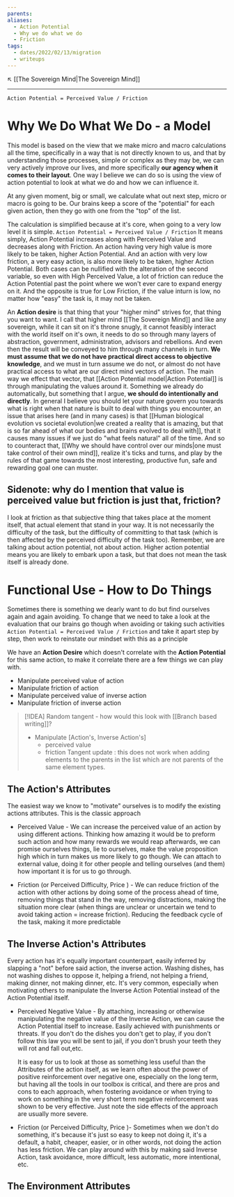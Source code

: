 ```yaml
---
parents: 
aliases:
  - Action Potential
  - Why we do what we do
  - Friction
tags:
  - dates/2022/02/13/migration
  - writeups
---
```

↖️ [[The Sovereign Mind|The Sovereign Mind]]


---
`Action Potential = Perceived Value / Friction`

# Why We Do What We Do - a Model
This model is based on the view that we make micro and macro calculations all the time, specifically in a way that is not directly known to us, and that by understanding those processes, simple or complex as they may be, we can very actively improve our lives, and more specifically **our agency when it comes to their layout**. One way I believe we can do so is using the view of action potential to look at what we do and how we can influence it.

At any given moment, big or small, we calculate what out next step, micro or macro is going to be. Our brains keep a score of the "potential" for each given action, then they go with one from the "top" of the list.

The calculation is simplified because at it's core, when going to a very low level it is simple. `Action Potential = Perceived Value / Friction`  It means simply, Action Potential increases along with Perceived Value and decreases along with Friction. An action having very high value is more likely to be taken, higher Action Potential. And an action with very low friction, a very easy action, is also more likely to be taken, higher Action Potential. Both cases can be nullified with the alteration of the second variable, so even with High Perceived Value, a lot of friction can reduce the Action Potential past the point where we won't ever care to expand energy on it. And the opposite is true for Low Friction, if the value inturn is low, no matter how "easy" the task is, it may not be taken.

An **Action desire** is that thing that your "higher mind" strives for, that thing you want to want. I call that higher mind [[The Sovereign Mind]] and like any sovereign, while it can sit on it's throne snugly, it cannot feasibly interact with the world itself on it's own, it needs to do so through many layers of abstraction, government, administration, advisors and rebellions. And even then the result will be conveyed to him through many channels in turn. **We must assume that we do not have practical direct access to objective knowledge**, and we must in turn assume we do not, or almost do not have practical access to what are our direct mind vectors of action. The main way we effect that vector, that [[Action Potential model|Action Potential]] is through manipulating the values around it. Something we already do automatically, but something that I argue, **we should do intentionally and directly**. In general I believe you should let your nature govern you towards what is right when that nature is built to deal with things you encounter, an issue that arises here (and in many cases) is that [[Human biological evolution vs societal evolution|we created a reality that is amazing, but that is so far ahead of what our bodies and brains evolved to deal with]], that it causes many issues if we just do "what feels natural" all of the time. And so to counteract that, [[Why we should have control over our minds|one must take control of their own mind]], realize it's ticks and turns, and play by the rules of that game towards the most interesting, productive fun, safe and rewarding goal one can muster.

## Sidenote: why do I mention that value is perceived value but friction is just that, friction?
I look at friction as that subjective thing that takes place at the moment itself, that actual element that stand in your way. It is not necessarily the difficulty of the task, but the difficulty of committing to that task (which is then affected by the perceived difficulty of the task too). Remember, we are talking about action potential, not about action. Higher action potential means you are likely to embark upon a task, but that does not mean the task itself is already done.

# Functional Use - How to Do Things
Sometimes there is something we dearly want to do but find ourselves again and again avoiding. To change that we need to take a look at the evaluation that our brains go though when avoiding or taking such activities `Action Potential = Perceived Value / Friction` and take it apart step by step, then work to reinstate our mindset with this as a principle


We have an **Action Desire** which doesn't correlate with the **Action Potential** for this same action, to make it correlate there are a few things we can play with.

- Manipulate perceived value of action
- Manipulate friction of action
- Manipulate perceived value of inverse action
- Manipulate friction of inverse action

> [!IDEA] Random tangent - how would this look with [[Branch based writing]]?
> - Manipulate [Action's, Inverse Action's]
> 	- perceived value
> 	- friction
> Tangent update : this does not work when adding elements to the parents in the list which are not parents of the same element types.



## The Action's Attributes
The easiest way we know to "motivate" ourselves is to modify the existing actions attributes. This is the classic approach

- Perceived Value - We can increase the perceived value of an action by using different actions. Thinking how amazing it would be to preform such action and how many rewards we would reap afterwards, we can promise ourselves things, lie to ourselves, make the value proposition high which in turn makes us more likely to go though. We can attach to external value, doing it for other people and telling ourselves (and them) how important it is for us to go through.

- Friction (or Perceived Difficulty, Price ) - We can reduce friction of the action with other actions by doing some of the process ahead of time, removing things that stand in the way, removing distractions, making the situation more clear (when things are unclear or uncertain we tend to avoid taking action = increase friction). Reducing the feedback cycle of the task, making it more predictable

## The Inverse Action's Attributes
Every action has it's equally important counterpart, easily inferred by slapping a "not" before said action, the inverse action. Washing dishes, has not washing dishes to oppose it, helping a friend, not helping a friend, making dinner, not making dinner, etc. It's very common, especially when motivating others to manipulate the Inverse Action Potential instead of the Action Potential itself.

- Perceived Negative Value - By attaching, increasing or otherwise manipulating the negative value of the Inverse Action, we can cause the Action Potential itself to increase. Easily achieved with punishments or threats. If you don't do the dishes you don't get to play, if you don't follow this law you will be sent to jail, if you don't brush your teeth they will rot and fall out,etc. 

  It is easy for us to look at those as something less useful than the Attributes of the action itself, as we learn often about the power of positive reinforcement over negative one, especially on the long term, but having all the tools in our toolbox is critical, and there are pros and cons to each approach, when fostering avoidance or when trying to work on something in the very short term negative reinforcement was shown to be very effective. Just note the side effects of the approach are usually more severe.

- Friction (or Perceived Difficulty, Price )- Sometimes when we don't do something, it's because it's just so easy to keep not doing it, it's a default, a habit, cheaper, easier, or in other words, not doing the action has less friction. We can play around with this by making said Inverse Action, task avoidance, more difficult, less automatic, more intentional, etc. 

## The Environment Attributes

